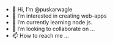 - 👋 Hi, I’m @puskarwagle
- 👀 I’m interested in creating web-apps
- 🌱 I’m currently learning node js.
- 💞️ I’m looking to collaborate on ...
- 📫 How to reach me ...

<!---
puskarwagle/puskarwagle is a ✨ special ✨ repository because its `README.md` (this file) appears on your GitHub profile.
You can click the Preview link to take a look at your changes.
--->

